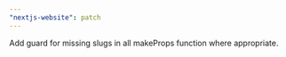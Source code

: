 ```yaml
---
"nextjs-website": patch
---
```


Add guard for missing slugs in all makeProps function where appropriate.
